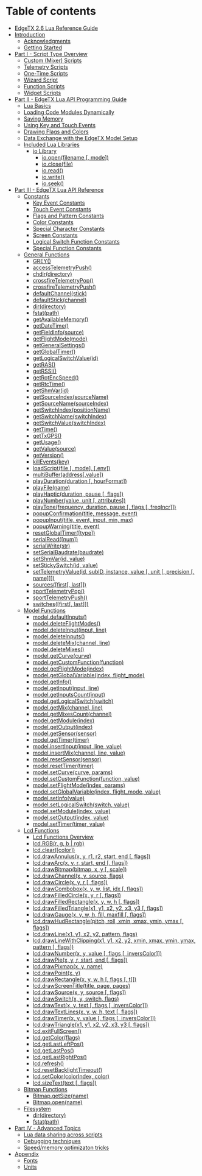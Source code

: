 # Table of contents

* [EdgeTX 2.6 Lua Reference Guide](README.md)
* [Introduction](introduction/README.md)
  * [Acknowledgments](introduction/acknowledgments.md)
  * [Getting Started](introduction/getting\_started.md)
* [Part I - Script Type Overview](part\_i\_-\_script\_type\_overview/README.md)
  * [Custom (Mixer) Scripts](part\_i\_-\_script\_type\_overview/mix.md)
  * [Telemetry Scripts](part\_i\_-\_script\_type\_overview/telemetry.md)
  * [One-Time Scripts](part\_i\_-\_script\_type\_overview/one-time\_scripts.md)
  * [Wizard Script](part\_i\_-\_script\_type\_overview/wizard.md)
  * [Function Scripts](part\_i\_-\_script\_type\_overview/function\_scripts.md)
  * [Widget Scripts](part\_i\_-\_script\_type\_overview/widget\_scripts.md)
* [Part II - EdgeTX Lua API Programming Guide](part\_ii\_-\_opentx\_lua\_api\_programming\_guide/README.md)
  * [Lua Basics](part\_ii\_-\_opentx\_lua\_api\_programming\_guide/lua-basics.md)
  * [Loading Code Modules Dynamically](part\_ii\_-\_opentx\_lua\_api\_programming\_guide/loading-code-modules-dynamically.md)
  * [Saving Memory](part\_ii\_-\_opentx\_lua\_api\_programming\_guide/saving-memory.md)
  * [Using Key and Touch Events](part\_ii\_-\_opentx\_lua\_api\_programming\_guide/using-key-and-touch-events.md)
  * [Drawing Flags and Colors](part\_ii\_-\_opentx\_lua\_api\_programming\_guide/drawing-flags-and-colors.md)
  * [Data Exchange with the EdgeTX Model Setup](part\_ii\_-\_opentx\_lua\_api\_programming\_guide/data-exchange-with-the-edgetx-model-setup.md)
  * [Included Lua Libraries](part\_ii\_-\_opentx\_lua\_api\_programming\_guide/included\_lua\_libraries/README.md)
    * [io Library](part\_ii\_-\_opentx\_lua\_api\_programming\_guide/included\_lua\_libraries/io-library/README.md)
      * [io.open(filename \[, mode\])](part\_ii\_-\_opentx\_lua\_api\_programming\_guide/included\_lua\_libraries/io-library/io.open.md)
      * [io.close(file)](part\_ii\_-\_opentx\_lua\_api\_programming\_guide/included\_lua\_libraries/io-library/io.close.md)
      * [io.read()](part\_ii\_-\_opentx\_lua\_api\_programming\_guide/included\_lua\_libraries/io-library/io.read.md)
      * [io.write()](part\_ii\_-\_opentx\_lua\_api\_programming\_guide/included\_lua\_libraries/io-library/io.write.md)
      * [io.seek()](part\_ii\_-\_opentx\_lua\_api\_programming\_guide/included\_lua\_libraries/io-library/io.seek.md)
* [Part III - EdgeTX Lua API Reference](part\_iii\_-\_opentx\_lua\_api\_reference/README.md)
  * [Constants](part\_iii\_-\_opentx\_lua\_api\_reference/constants/README.md)
    * [Key Event Constants](part\_iii\_-\_opentx\_lua\_api\_reference/constants/key\_events.md)
    * [Touch Event Constants](part\_iii\_-\_opentx\_lua\_api\_reference/constants/touch-event-constants.md)
    * [Flags and Pattern Constants](part\_iii\_-\_opentx\_lua\_api\_reference/constants/flags-and-pattern-constants.md)
    * [Color Constants](part\_iii\_-\_opentx\_lua\_api\_reference/constants/color-constants.md)
    * [Special Character Constants](part\_iii\_-\_opentx\_lua\_api\_reference/constants/special-character-constants.md)
    * [Screen Constants](part\_iii\_-\_opentx\_lua\_api\_reference/constants/screen-constants.md)
    * [Logical Switch Function Constants](part\_iii\_-\_opentx\_lua\_api\_reference/constants/logical-switch-function-constants.md)
    * [Special Function Constants](part\_iii\_-\_opentx\_lua\_api\_reference/constants/special-function-constants.md)
  * [General Functions](part\_iii\_-\_opentx\_lua\_api\_reference/general-functions-less-than-greater-than-luadoc-begin-general/README.md)
    * [GREY()](part\_iii\_-\_opentx\_lua\_api\_reference/general-functions-less-than-greater-than-luadoc-begin-general/grey.md)
    * [accessTelemetryPush()](part\_iii\_-\_opentx\_lua\_api\_reference/general-functions-less-than-greater-than-luadoc-begin-general/accesstelemetrypush.md)
    * [chdir(directory)](part\_iii\_-\_opentx\_lua\_api\_reference/general-functions-less-than-greater-than-luadoc-begin-general/chdir.md)
    * [crossfireTelemetryPop()](part\_iii\_-\_opentx\_lua\_api\_reference/general-functions-less-than-greater-than-luadoc-begin-general/crossfiretelemetrypop.md)
    * [crossfireTelemetryPush()](part\_iii\_-\_opentx\_lua\_api\_reference/general-functions-less-than-greater-than-luadoc-begin-general/crossfiretelemetrypush.md)
    * [defaultChannel(stick)](part\_iii\_-\_opentx\_lua\_api\_reference/general-functions-less-than-greater-than-luadoc-begin-general/defaultchannel.md)
    * [defaultStick(channel)](part\_iii\_-\_opentx\_lua\_api\_reference/general-functions-less-than-greater-than-luadoc-begin-general/defaultstick.md)
    * [dir(directory)](part\_iii\_-\_opentx\_lua\_api\_reference/general-functions-less-than-greater-than-luadoc-begin-general/dir-directory.md)
    * [fstat(path)](part\_iii\_-\_opentx\_lua\_api\_reference/general-functions-less-than-greater-than-luadoc-begin-general/fstat-path.md)
    * [getAvailableMemory()](part\_iii\_-\_opentx\_lua\_api\_reference/general-functions-less-than-greater-than-luadoc-begin-general/getavailablememory.md)
    * [getDateTime()](part\_iii\_-\_opentx\_lua\_api\_reference/general-functions-less-than-greater-than-luadoc-begin-general/getdatetime.md)
    * [getFieldInfo(source)](part\_iii\_-\_opentx\_lua\_api\_reference/general-functions-less-than-greater-than-luadoc-begin-general/getfieldinfo.md)
    * [getFlightMode(mode)](part\_iii\_-\_opentx\_lua\_api\_reference/general-functions-less-than-greater-than-luadoc-begin-general/getflightmode.md)
    * [getGeneralSettings()](part\_iii\_-\_opentx\_lua\_api\_reference/general-functions-less-than-greater-than-luadoc-begin-general/getgeneralsettings.md)
    * [getGlobalTimer()](part\_iii\_-\_opentx\_lua\_api\_reference/general-functions-less-than-greater-than-luadoc-begin-general/getglobaltimer.md)
    * [getLogicalSwitchValue(id)](part\_iii\_-\_opentx\_lua\_api\_reference/general-functions-less-than-greater-than-luadoc-begin-general/getlogicalswitchvalue-id.md)
    * [getRAS()](part\_iii\_-\_opentx\_lua\_api\_reference/general-functions-less-than-greater-than-luadoc-begin-general/getras.md)
    * [getRSSI()](part\_iii\_-\_opentx\_lua\_api\_reference/general-functions-less-than-greater-than-luadoc-begin-general/getrssi.md)
    * [getRotEncSpeed()](part\_iii\_-\_opentx\_lua\_api\_reference/general-functions-less-than-greater-than-luadoc-begin-general/getrotencspeed.md)
    * [getRtcTime()](part\_iii\_-\_opentx\_lua\_api\_reference/general-functions-less-than-greater-than-luadoc-begin-general/getrtctime.md)
    * [getShmVar(id)](part\_iii\_-\_opentx\_lua\_api\_reference/general-functions-less-than-greater-than-luadoc-begin-general/getshmvar-id.md)
    * [getSourceIndex(sourceName)](part\_iii\_-\_opentx\_lua\_api\_reference/general-functions-less-than-greater-than-luadoc-begin-general/getsourceindex-sourcename.md)
    * [getSourceName(sourceIndex)](part\_iii\_-\_opentx\_lua\_api\_reference/general-functions-less-than-greater-than-luadoc-begin-general/getsourcename-sourceindex.md)
    * [getSwitchIndex(positionName)](part\_iii\_-\_opentx\_lua\_api\_reference/general-functions-less-than-greater-than-luadoc-begin-general/getswitchindex-positionname.md)
    * [getSwitchName(switchIndex)](part\_iii\_-\_opentx\_lua\_api\_reference/general-functions-less-than-greater-than-luadoc-begin-general/getswitchname-switchindex.md)
    * [getSwitchValue(switchIndex)](part\_iii\_-\_opentx\_lua\_api\_reference/general-functions-less-than-greater-than-luadoc-begin-general/getswitchvalue-switchindex.md)
    * [getTime()](part\_iii\_-\_opentx\_lua\_api\_reference/general-functions-less-than-greater-than-luadoc-begin-general/gettime.md)
    * [getTxGPS()](part\_iii\_-\_opentx\_lua\_api\_reference/general-functions-less-than-greater-than-luadoc-begin-general/gettxgps.md)
    * [getUsage()](part\_iii\_-\_opentx\_lua\_api\_reference/general-functions-less-than-greater-than-luadoc-begin-general/getusage.md)
    * [getValue(source)](part\_iii\_-\_opentx\_lua\_api\_reference/general-functions-less-than-greater-than-luadoc-begin-general/getvalue.md)
    * [getVersion()](part\_iii\_-\_opentx\_lua\_api\_reference/general-functions-less-than-greater-than-luadoc-begin-general/getversion.md)
    * [killEvents(key)](part\_iii\_-\_opentx\_lua\_api\_reference/general-functions-less-than-greater-than-luadoc-begin-general/killevents.md)
    * [loadScript(file \[, mode\], \[,env\])](part\_iii\_-\_opentx\_lua\_api\_reference/general-functions-less-than-greater-than-luadoc-begin-general/loadscript.md)
    * [multiBuffer(address\[,value\])](part\_iii\_-\_opentx\_lua\_api\_reference/general-functions-less-than-greater-than-luadoc-begin-general/multibuffer.md)
    * [playDuration(duration \[, hourFormat\])](part\_iii\_-\_opentx\_lua\_api\_reference/general-functions-less-than-greater-than-luadoc-begin-general/playduration.md)
    * [playFile(name)](part\_iii\_-\_opentx\_lua\_api\_reference/general-functions-less-than-greater-than-luadoc-begin-general/playfile.md)
    * [playHaptic(duration, pause \[, flags\])](part\_iii\_-\_opentx\_lua\_api\_reference/general-functions-less-than-greater-than-luadoc-begin-general/playhaptic.md)
    * [playNumber(value, unit \[, attributes\])](part\_iii\_-\_opentx\_lua\_api\_reference/general-functions-less-than-greater-than-luadoc-begin-general/playnumber.md)
    * [playTone(frequency, duration, pause \[, flags \[, freqIncr\]\])](part\_iii\_-\_opentx\_lua\_api\_reference/general-functions-less-than-greater-than-luadoc-begin-general/playtone.md)
    * [popupConfirmation(title, message, event)](part\_iii\_-\_opentx\_lua\_api\_reference/general-functions-less-than-greater-than-luadoc-begin-general/popupconfirmation.md)
    * [popupInput(title, event, input, min, max)](part\_iii\_-\_opentx\_lua\_api\_reference/general-functions-less-than-greater-than-luadoc-begin-general/popupinput.md)
    * [popupWarning(title, event)](part\_iii\_-\_opentx\_lua\_api\_reference/general-functions-less-than-greater-than-luadoc-begin-general/popupwarning.md)
    * [resetGlobalTimer(\[type\])](part\_iii\_-\_opentx\_lua\_api\_reference/general-functions-less-than-greater-than-luadoc-begin-general/resetglobaltimer.md)
    * [serialRead(\[num\])](part\_iii\_-\_opentx\_lua\_api\_reference/general-functions-less-than-greater-than-luadoc-begin-general/serialread.md)
    * [serialWrite(str)](part\_iii\_-\_opentx\_lua\_api\_reference/general-functions-less-than-greater-than-luadoc-begin-general/serialwrite.md)
    * [setSerialBaudrate(baudrate)](part\_iii\_-\_opentx\_lua\_api\_reference/general-functions-less-than-greater-than-luadoc-begin-general/setserialbaudrate.md)
    * [setShmVar(id, value)](part\_iii\_-\_opentx\_lua\_api\_reference/general-functions-less-than-greater-than-luadoc-begin-general/setshmvar-id-value.md)
    * [setStickySwitch(id, value)](part\_iii\_-\_opentx\_lua\_api\_reference/general-functions-less-than-greater-than-luadoc-begin-general/setstickyswitch-id-value.md)
    * [setTelemetryValue(id, subID, instance, value \[, unit \[, precision \[, name\]\]\])](part\_iii\_-\_opentx\_lua\_api\_reference/general-functions-less-than-greater-than-luadoc-begin-general/settelemetryvalue.md)
    * [sources(\[first\[, last\]\])](part\_iii\_-\_opentx\_lua\_api\_reference/general-functions-less-than-greater-than-luadoc-begin-general/sources-first-last.md)
    * [sportTelemetryPop()](part\_iii\_-\_opentx\_lua\_api\_reference/general-functions-less-than-greater-than-luadoc-begin-general/sporttelemetrypop.md)
    * [sportTelemetryPush()](part\_iii\_-\_opentx\_lua\_api\_reference/general-functions-less-than-greater-than-luadoc-begin-general/sporttelemetrypush.md)
    * [switches(\[first\[, last\]\])](part\_iii\_-\_opentx\_lua\_api\_reference/general-functions-less-than-greater-than-luadoc-begin-general/switches-first-last.md)
  * [Model Functions](part\_iii\_-\_opentx\_lua\_api\_reference/model-functions-less-than-greater-than-luadoc-begin-model/README.md)
    * [model.defaultInputs()](part\_iii\_-\_opentx\_lua\_api\_reference/model-functions-less-than-greater-than-luadoc-begin-model/defaultinputs.md)
    * [model.deleteFlightModes()](part\_iii\_-\_opentx\_lua\_api\_reference/model-functions-less-than-greater-than-luadoc-begin-model/deleteflightmodes.md)
    * [model.deleteInput(input, line)](part\_iii\_-\_opentx\_lua\_api\_reference/model-functions-less-than-greater-than-luadoc-begin-model/deleteinput.md)
    * [model.deleteInputs()](part\_iii\_-\_opentx\_lua\_api\_reference/model-functions-less-than-greater-than-luadoc-begin-model/deleteinputs.md)
    * [model.deleteMix(channel, line)](part\_iii\_-\_opentx\_lua\_api\_reference/model-functions-less-than-greater-than-luadoc-begin-model/deletemix.md)
    * [model.deleteMixes()](part\_iii\_-\_opentx\_lua\_api\_reference/model-functions-less-than-greater-than-luadoc-begin-model/deletemixes.md)
    * [model.getCurve(curve)](part\_iii\_-\_opentx\_lua\_api\_reference/model-functions-less-than-greater-than-luadoc-begin-model/getcurve.md)
    * [model.getCustomFunction(function)](part\_iii\_-\_opentx\_lua\_api\_reference/model-functions-less-than-greater-than-luadoc-begin-model/getcustomfunction.md)
    * [model.getFlightMode(index)](part\_iii\_-\_opentx\_lua\_api\_reference/model-functions-less-than-greater-than-luadoc-begin-model/getflightmode.md)
    * [model.getGlobalVariable(index, flight\_mode)](part\_iii\_-\_opentx\_lua\_api\_reference/model-functions-less-than-greater-than-luadoc-begin-model/getglobalvariable.md)
    * [model.getInfo()](part\_iii\_-\_opentx\_lua\_api\_reference/model-functions-less-than-greater-than-luadoc-begin-model/getinfo.md)
    * [model.getInput(input, line)](part\_iii\_-\_opentx\_lua\_api\_reference/model-functions-less-than-greater-than-luadoc-begin-model/getinput.md)
    * [model.getInputsCount(input)](part\_iii\_-\_opentx\_lua\_api\_reference/model-functions-less-than-greater-than-luadoc-begin-model/getinputscount.md)
    * [model.getLogicalSwitch(switch)](part\_iii\_-\_opentx\_lua\_api\_reference/model-functions-less-than-greater-than-luadoc-begin-model/getlogicalswitch.md)
    * [model.getMix(channel, line)](part\_iii\_-\_opentx\_lua\_api\_reference/model-functions-less-than-greater-than-luadoc-begin-model/getmix.md)
    * [model.getMixesCount(channel)](part\_iii\_-\_opentx\_lua\_api\_reference/model-functions-less-than-greater-than-luadoc-begin-model/getmixescount.md)
    * [model.getModule(index)](part\_iii\_-\_opentx\_lua\_api\_reference/model-functions-less-than-greater-than-luadoc-begin-model/getmodule.md)
    * [model.getOutput(index)](part\_iii\_-\_opentx\_lua\_api\_reference/model-functions-less-than-greater-than-luadoc-begin-model/getoutput.md)
    * [model.getSensor(sensor)](part\_iii\_-\_opentx\_lua\_api\_reference/model-functions-less-than-greater-than-luadoc-begin-model/getsensor.md)
    * [model.getTimer(timer)](part\_iii\_-\_opentx\_lua\_api\_reference/model-functions-less-than-greater-than-luadoc-begin-model/gettimer.md)
    * [model.insertInput(input, line, value)](part\_iii\_-\_opentx\_lua\_api\_reference/model-functions-less-than-greater-than-luadoc-begin-model/insertinput.md)
    * [model.insertMix(channel, line, value)](part\_iii\_-\_opentx\_lua\_api\_reference/model-functions-less-than-greater-than-luadoc-begin-model/insertmix.md)
    * [model.resetSensor(sensor)](part\_iii\_-\_opentx\_lua\_api\_reference/model-functions-less-than-greater-than-luadoc-begin-model/resetsensor.md)
    * [model.resetTimer(timer)](part\_iii\_-\_opentx\_lua\_api\_reference/model-functions-less-than-greater-than-luadoc-begin-model/resettimer.md)
    * [model.setCurve(curve, params)](part\_iii\_-\_opentx\_lua\_api\_reference/model-functions-less-than-greater-than-luadoc-begin-model/setcurve.md)
    * [model.setCustomFunction(function, value)](part\_iii\_-\_opentx\_lua\_api\_reference/model-functions-less-than-greater-than-luadoc-begin-model/setcustomfunction.md)
    * [model.setFlightMode(index, params)](part\_iii\_-\_opentx\_lua\_api\_reference/model-functions-less-than-greater-than-luadoc-begin-model/setflightmode.md)
    * [model.setGlobalVariable(index, flight\_mode, value)](part\_iii\_-\_opentx\_lua\_api\_reference/model-functions-less-than-greater-than-luadoc-begin-model/setglobalvariable.md)
    * [model.setInfo(value)](part\_iii\_-\_opentx\_lua\_api\_reference/model-functions-less-than-greater-than-luadoc-begin-model/setinfo.md)
    * [model.setLogicalSwitch(switch, value)](part\_iii\_-\_opentx\_lua\_api\_reference/model-functions-less-than-greater-than-luadoc-begin-model/setlogicalswitch.md)
    * [model.setModule(index, value)](part\_iii\_-\_opentx\_lua\_api\_reference/model-functions-less-than-greater-than-luadoc-begin-model/setmodule.md)
    * [model.setOutput(index, value)](part\_iii\_-\_opentx\_lua\_api\_reference/model-functions-less-than-greater-than-luadoc-begin-model/setoutput.md)
    * [model.setTimer(timer, value)](part\_iii\_-\_opentx\_lua\_api\_reference/model-functions-less-than-greater-than-luadoc-begin-model/settimer.md)
  * [Lcd Functions](part\_iii\_-\_opentx\_lua\_api\_reference/lcd-functions-less-than-greater-than-luadoc-begin-lcd/README.md)
    * [Lcd Functions Overview](part\_iii\_-\_opentx\_lua\_api\_reference/lcd-functions-less-than-greater-than-luadoc-begin-lcd/lcd\_functions-overview.md)
    * [lcd.RGB(r, g, b | rgb)](part\_iii\_-\_opentx\_lua\_api\_reference/lcd-functions-less-than-greater-than-luadoc-begin-lcd/rgb.md)
    * [lcd.clear(\[color\])](part\_iii\_-\_opentx\_lua\_api\_reference/lcd-functions-less-than-greater-than-luadoc-begin-lcd/clear.md)
    * [lcd.drawAnnulus(x, y, r1, r2, start, end \[, flags\])](part\_iii\_-\_opentx\_lua\_api\_reference/lcd-functions-less-than-greater-than-luadoc-begin-lcd/drawannulus.md)
    * [lcd.drawArc(x, y, r, start, end \[, flags\])](part\_iii\_-\_opentx\_lua\_api\_reference/lcd-functions-less-than-greater-than-luadoc-begin-lcd/drawarc.md)
    * [lcd.drawBitmap(bitmap, x, y \[, scale\])](part\_iii\_-\_opentx\_lua\_api\_reference/lcd-functions-less-than-greater-than-luadoc-begin-lcd/drawbitmap.md)
    * [lcd.drawChannel(x, y, source, flags)](part\_iii\_-\_opentx\_lua\_api\_reference/lcd-functions-less-than-greater-than-luadoc-begin-lcd/drawchannel.md)
    * [lcd.drawCircle(x, y, r \[, flags\])](part\_iii\_-\_opentx\_lua\_api\_reference/lcd-functions-less-than-greater-than-luadoc-begin-lcd/drawcircle.md)
    * [lcd.drawCombobox(x, y, w, list, idx \[, flags\])](part\_iii\_-\_opentx\_lua\_api\_reference/lcd-functions-less-than-greater-than-luadoc-begin-lcd/drawcombobox.md)
    * [lcd.drawFilledCircle(x, y, r \[, flags\])](part\_iii\_-\_opentx\_lua\_api\_reference/lcd-functions-less-than-greater-than-luadoc-begin-lcd/drawfilledcircle.md)
    * [lcd.drawFilledRectangle(x, y, w, h \[, flags\])](part\_iii\_-\_opentx\_lua\_api\_reference/lcd-functions-less-than-greater-than-luadoc-begin-lcd/drawfilledrectangle.md)
    * [lcd.drawFilledTriangle(x1, y1, x2, y2, x3, y3 \[, flags\])](part\_iii\_-\_opentx\_lua\_api\_reference/lcd-functions-less-than-greater-than-luadoc-begin-lcd/drawfilledtriangle.md)
    * [lcd.drawGauge(x, y, w, h, fill, maxfill \[, flags\])](part\_iii\_-\_opentx\_lua\_api\_reference/lcd-functions-less-than-greater-than-luadoc-begin-lcd/drawgauge.md)
    * [lcd.drawHudRectangle(pitch, roll, xmin, xmax, ymin, ymax \[, flags\])](part\_iii\_-\_opentx\_lua\_api\_reference/lcd-functions-less-than-greater-than-luadoc-begin-lcd/drawhudrectangle.md)
    * [lcd.drawLine(x1, y1, x2, y2, pattern, flags)](part\_iii\_-\_opentx\_lua\_api\_reference/lcd-functions-less-than-greater-than-luadoc-begin-lcd/drawline.md)
    * [lcd.drawLineWithClipping(x1, y1, x2, y2, xmin, xmax, ymin, ymax, pattern \[, flags\])](part\_iii\_-\_opentx\_lua\_api\_reference/lcd-functions-less-than-greater-than-luadoc-begin-lcd/drawlinewithclipping.md)
    * [lcd.drawNumber(x, y, value \[, flags \[, inversColor\]\])](part\_iii\_-\_opentx\_lua\_api\_reference/lcd-functions-less-than-greater-than-luadoc-begin-lcd/drawnumber.md)
    * [lcd.drawPie(x, y, r, start, end \[, flags\])](part\_iii\_-\_opentx\_lua\_api\_reference/lcd-functions-less-than-greater-than-luadoc-begin-lcd/drawpie.md)
    * [lcd.drawPixmap(x, y, name)](part\_iii\_-\_opentx\_lua\_api\_reference/lcd-functions-less-than-greater-than-luadoc-begin-lcd/drawpixmap.md)
    * [lcd.drawPoint(x, y)](part\_iii\_-\_opentx\_lua\_api\_reference/lcd-functions-less-than-greater-than-luadoc-begin-lcd/drawpoint.md)
    * [lcd.drawRectangle(x, y, w, h \[, flags \[, t\]\])](part\_iii\_-\_opentx\_lua\_api\_reference/lcd-functions-less-than-greater-than-luadoc-begin-lcd/drawrectangle.md)
    * [lcd.drawScreenTitle(title, page, pages)](part\_iii\_-\_opentx\_lua\_api\_reference/lcd-functions-less-than-greater-than-luadoc-begin-lcd/drawscreentitle.md)
    * [lcd.drawSource(x, y, source \[, flags\])](part\_iii\_-\_opentx\_lua\_api\_reference/lcd-functions-less-than-greater-than-luadoc-begin-lcd/drawsource.md)
    * [lcd.drawSwitch(x, y, switch, flags)](part\_iii\_-\_opentx\_lua\_api\_reference/lcd-functions-less-than-greater-than-luadoc-begin-lcd/drawswitch.md)
    * [lcd.drawText(x, y, text \[, flags \[, inversColor\]\])](part\_iii\_-\_opentx\_lua\_api\_reference/lcd-functions-less-than-greater-than-luadoc-begin-lcd/drawtext.md)
    * [lcd.drawTextLines(x, y, w, h, text \[, flags\])](part\_iii\_-\_opentx\_lua\_api\_reference/lcd-functions-less-than-greater-than-luadoc-begin-lcd/lcd.drawtextlines-x-y-w-h-text-flags.md)
    * [lcd.drawTimer(x, y, value \[, flags \[, inversColor\]\])](part\_iii\_-\_opentx\_lua\_api\_reference/lcd-functions-less-than-greater-than-luadoc-begin-lcd/drawtimer.md)
    * [lcd.drawTriangle(x1, y1, x2, y2, x3, y3 \[, flags\])](part\_iii\_-\_opentx\_lua\_api\_reference/lcd-functions-less-than-greater-than-luadoc-begin-lcd/drawtriangle.md)
    * [lcd.exitFullScreen()](part\_iii\_-\_opentx\_lua\_api\_reference/lcd-functions-less-than-greater-than-luadoc-begin-lcd/lcd.exitfullscreen.md)
    * [lcd.getColor(flags)](part\_iii\_-\_opentx\_lua\_api\_reference/lcd-functions-less-than-greater-than-luadoc-begin-lcd/getcolor.md)
    * [lcd.getLastLeftPos()](part\_iii\_-\_opentx\_lua\_api\_reference/lcd-functions-less-than-greater-than-luadoc-begin-lcd/getlastleftpos.md)
    * [lcd.getLastPos()](part\_iii\_-\_opentx\_lua\_api\_reference/lcd-functions-less-than-greater-than-luadoc-begin-lcd/getlastpos.md)
    * [lcd.getLastRightPos()](part\_iii\_-\_opentx\_lua\_api\_reference/lcd-functions-less-than-greater-than-luadoc-begin-lcd/getlastrightpos.md)
    * [lcd.refresh()](part\_iii\_-\_opentx\_lua\_api\_reference/lcd-functions-less-than-greater-than-luadoc-begin-lcd/refresh.md)
    * [lcd.resetBacklightTimeout()](part\_iii\_-\_opentx\_lua\_api\_reference/lcd-functions-less-than-greater-than-luadoc-begin-lcd/resetbacklighttimeout.md)
    * [lcd.setColor(colorIndex, color)](part\_iii\_-\_opentx\_lua\_api\_reference/lcd-functions-less-than-greater-than-luadoc-begin-lcd/setcolor.md)
    * [lcd.sizeText(text \[, flags\])](part\_iii\_-\_opentx\_lua\_api\_reference/lcd-functions-less-than-greater-than-luadoc-begin-lcd/sizetext.md)
  * [Bitmap Functions](part\_iii\_-\_opentx\_lua\_api\_reference/bitmap-functions-less-than-greater-than-luadoc-begin-bitmap/README.md)
    * [Bitmap.getSize(name)](part\_iii\_-\_opentx\_lua\_api\_reference/bitmap-functions-less-than-greater-than-luadoc-begin-bitmap/getsize.md)
    * [Bitmap.open(name)](part\_iii\_-\_opentx\_lua\_api\_reference/bitmap-functions-less-than-greater-than-luadoc-begin-bitmap/open.md)
  * [Filesystem](part\_iii\_-\_opentx\_lua\_api\_reference/filesystem/README.md)
    * [dir(directory)](part\_iii\_-\_opentx\_lua\_api\_reference/filesystem/dir-directory.md)
    * [fstat(path)](part\_iii\_-\_opentx\_lua\_api\_reference/filesystem/fstat-path.md)
* [Part IV - Advanced Topics](part\_iv\_-\_advanced\_topics/README.md)
  * [Lua data sharing across scripts](part\_iv\_-\_advanced\_topics/lua\_data\_sharing\_across\_scripts.md)
  * [Debugging techniques](part\_iv\_-\_advanced\_topics/debugging\_techniques.md)
  * [Speed/memory optimizaton tricks](part\_iv\_-\_advanced\_topics/optimization\_tricks.md)
* [Appendix](appendix/README.md)
  * [Fonts](appendix/fonts.md)
  * [Units](appendix/units.md)
